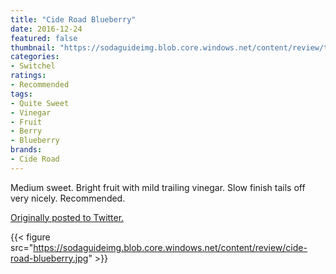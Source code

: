 ```yaml
---
title: "Cide Road Blueberry"
date: 2016-12-24
featured: false
thumbnail: "https://sodaguideimg.blob.core.windows.net/content/review/thumbs/cide-road-blueberry.jpg"
categories:
- Switchel
ratings:
- Recommended
tags:
- Quite Sweet
- Vinegar
- Fruit
- Berry
- Blueberry
brands:
- Cide Road
---
```


Medium sweet. Bright fruit with mild trailing vinegar. Slow finish tails off very nicely. Recommended.

[Originally posted to Twitter.](https://twitter.com/Cavorter/status/812778529112858624)

{{< figure src="https://sodaguideimg.blob.core.windows.net/content/review/cide-road-blueberry.jpg" >}}

